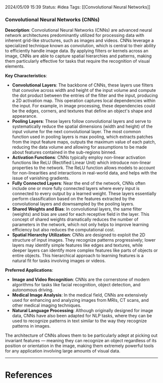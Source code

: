 2024/05/09 15:39
Status: #idea
Tags: [[Convolutional Neural Networks]]

### Convolutional Neural Networks (CNNs)

**Description**: 
Convolutional Neural Networks (CNNs) are advanced neural network architectures predominantly utilized for processing data with inherent grid-like structures, such as images and videos. CNNs leverage a specialized technique known as convolution, which is central to their ability to efficiently handle image data. By applying filters or kernels across an image, CNNs are able to capture spatial hierarchies and patterns, making them particularly effective for tasks that require the recognition of visual elements.

**Key Characteristics**:
- **Convolutional Layers**: The backbone of CNNs, these layers use filters that convolve across width and height of the input volume and compute the dot product between the entries of the filter and the input, producing a 2D activation map. This operation captures local dependencies within the input. For example, in image processing, these dependencies could be the edges, corners, and textures that define an object's shape and appearance.
- **Pooling Layers**: These layers follow convolutional layers and serve to systematically reduce the spatial dimensions (width and height) of the input volume for the next convolutional layer. The most common function used in pooling layers is max pooling, which extracts patches from the input feature maps, outputs the maximum value of each patch, reducing the data volume and allowing for assumptions to be made about features contained in the sub-regions binned.
- **Activation Functions**: CNNs typically employ non-linear activation functions like ReLU (Rectified Linear Unit) which introduce non-linear properties to the network. The ReLU function allows models to account for non-linearities and interactions in real-world data, and helps with the issue of vanishing gradients.
- **Fully Connected Layers**: Near the end of the network, CNNs often include one or more fully connected layers where every input is connected to every output by a learned weight. These layers essentially perform classification based on the features extracted by the convolutional layers and downsampled by the pooling layers.
- **Shared Weights and Bias**: In convolutional layers, the same filter (weights) and bias are used for each receptive field in the layer. This concept of shared weights dramatically reduces the number of parameters in the network, which not only helps to improve learning efficiency but also reduces the computational cost.
- **Spatial Hierarchy Utilization**: CNNs are designed to exploit the 2D structure of input images. They recognize patterns progressively; lower layers may identify simple features like edges and textures, while deeper layers can identify more complex features like parts of objects or entire objects. This hierarchical approach to learning features is a natural fit for tasks involving images or videos.

**Preferred Applications**:
- **Image and Video Recognition**: CNNs are the cornerstone of modern algorithms for tasks like facial recognition, object detection, and autonomous driving.
- **Medical Image Analysis**: In the medical field, CNNs are extensively used for enhancing and analyzing images from MRIs, CT scans, and other medical imaging techniques.
- **Natural Language Processing**: Although originally designed for image data, CNNs have also been adapted for NLP tasks, where they can be used to recognize patterns in text similar to the way they recognize patterns in images.

The architecture of CNNs allows them to be particularly adept at picking out invariant features — meaning they can recognize an object regardless of its position or orientation in the image, making them extremely powerful tools for any application involving large amounts of visual data.






---
# References
